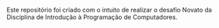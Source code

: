 Este repositório foi criado com o intuito de realizar o desafio Novato da Disciplina de Introdução à Programação de Computadores.
